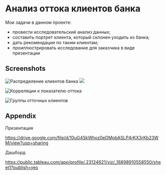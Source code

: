 
# Анализ оттока клиентов банка

Мои задачи в данном проекте:  
 - провести исследовательский анализ данных;  
 - составить портрет клиента, который склонен уходить из банка;  
 - дать рекомендации по таким клиентам;  
 - проиллюстрировать исследование для заказчика в виде презентации


## Screenshots

![Распределение клиентов банка](https://drive.google.com/file/d/1-PgdgP4KjSG-NNmRa5HcvJUd5JF4auIV/view?usp=sharing)
![](https://drive.google.com/file/d/1bc3noLGflnAwlpP77DjMISInHJuV0X2A/view?usp=drive_link)

![Корреляции к показателю оттока](https://drive.google.com/file/d/1znQBLUs5GZjaYIXnDBlfnRXTSLTveESZ/view?usp=sharing)

![Группы отточных клиентов](https://drive.google.com/file/d/152HYsg2s0RYQEOUZyI33pVfT2hnOODeu/view?usp=sharing)

## Appendix

Презентация

 https://drive.google.com/file/d/10uG4SkWhoz0eDMpbASLP4rKX3rKb23WM/view?usp=sharing

 Дашборд
 
 https://public.tableau.com/app/profile/.23124621/viz/_16898910558550/sheet1?publish=yes
